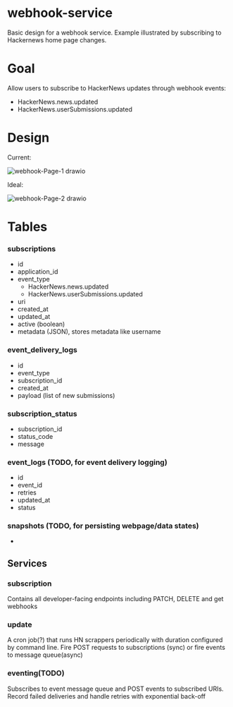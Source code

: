# webhook-service
Basic design for a webhook service. Example illustrated by subscribing to Hackernews home page changes.

# Goal

Allow users to subscribe to HackerNews updates through webhook events:

- HackerNews.news.updated
- HackerNews.userSubmissions.updated

# Design

Current:

![webhook-Page-1 drawio](https://user-images.githubusercontent.com/16827269/183570274-3a5b6e2b-ff9f-4c73-8eac-9cd092ccebd2.png)

Ideal:

![webhook-Page-2 drawio](https://user-images.githubusercontent.com/16827269/183570282-7c582656-4e4f-4457-ad6f-450d9f808832.png)


# Tables

### subscriptions

- id
- application_id
- event_type
    - HackerNews.news.updated
    - HackerNews.userSubmissions.updated
- uri
- created_at
- updated_at
- active (boolean)
- metadata (JSON), stores metadata like username

### event_delivery_logs

- id
- event_type
- subscription_id
- created_at
- payload (list of new submissions)

### subscription_status

- subscription_id
- status_code
- message

### event_logs (TODO, for event delivery logging)

- id
- event_id
- retries
- updated_at
- status

### snapshots (TODO, for persisting webpage/data states)

- 

## Services

### subscription

Contains all developer-facing endpoints including PATCH, DELETE and get webhooks

### update

A cron job(?) that runs HN scrappers periodically with duration configured by command line. Fire POST requests to subscriptions (sync) or fire events to message queue(async)

### eventing(TODO)

Subscribes to event message queue and POST events to subscribed URIs. Record failed deliveries and handle retries with exponential back-off
